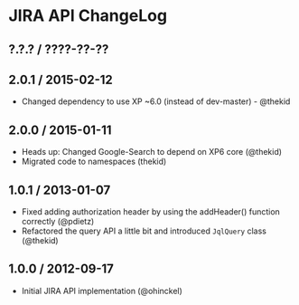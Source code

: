 JIRA API ChangeLog
========================================================================

## ?.?.? / ????-??-??

## 2.0.1 / 2015-02-12

* Changed dependency to use XP ~6.0 (instead of dev-master) - @thekid

## 2.0.0 / 2015-01-11

* Heads up: Changed Google-Search to depend on XP6 core (@thekid)
* Migrated code to namespaces (thekid)

## 1.0.1 / 2013-01-07

* Fixed adding authorization header by using the addHeader() function
  correctly
  (@pdietz)
* Refactored the query API a little bit and introduced `JqlQuery` class
  (@thekid)

## 1.0.0 / 2012-09-17

* Initial JIRA API implementation (@ohinckel)

